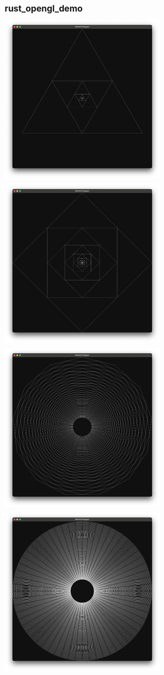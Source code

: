 # rust_opengl_demo

![sample1.png](images/sample1.png)

![sample2.png](images/sample2.png)

![sample3.png](images/sample3.png)

![sample4.png](images/sample4.png)